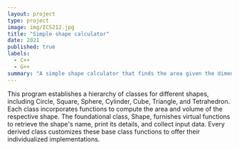 ```yaml
---
layout: project
type: project
image: img/ICS212.jpg
title: "Simple shape calculator"
date: 2021
published: true
labels:
  - C++
  - G++
summary: "A simple shape calculator that finds the area given the dimensions as input."
---
```

This program establishes a hierarchy of classes for different shapes, including Circle, Square, Sphere, Cylinder, Cube, Triangle, and Tetrahedron. Each class incorporates functions to compute the area and volume of the respective shape. The foundational class, Shape, furnishes virtual functions to retrieve the shape's name, print its details, and collect input data. Every derived class customizes these base class functions to offer their individualized implementations.

